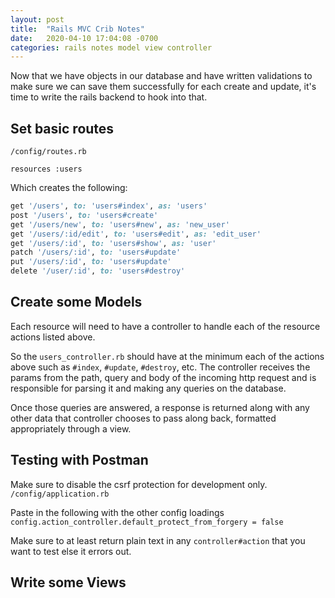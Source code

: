 ```yaml
---
layout: post
title:  "Rails MVC Crib Notes"
date:   2020-04-10 17:04:08 -0700
categories: rails notes model view controller
---
```


Now that we have objects in our database and have written validations to make sure we can save them successfully for each create and update, it's time to write the rails backend to hook into that.

## Set basic routes

`/config/routes.rb`

`resources :users`

Which creates the following:

```ruby
get '/users', to: 'users#index', as: 'users'
post '/users', to: 'users#create'
get '/users/new', to: 'users#new', as: 'new_user'
get '/users/:id/edit', to: 'users#edit', as: 'edit_user'
get '/users/:id', to: 'users#show', as: 'user'
patch '/users/:id', to: 'users#update'
put '/users/:id', to: 'users#update'
delete '/user/:id', to: 'users#destroy'
```

## Create some Models

Each resource will need to have a controller to handle each of the resource actions listed above.

So the `users_controller.rb` should have at the minimum each of the actions above such as `#index`, `#update`, `#destroy`, etc. The controller receives the params from the path, query and body of the incoming http request and is responsible for parsing it and making any queries on the database.

Once those queries are answered, a response is returned along with any other data that controller chooses to pass along back, formatted appropriately through a view.

## Testing with Postman

Make sure to disable the csrf protection for development only.
`/config/application.rb`

Paste in the following with the other config loadings
`config.action_controller.default_protect_from_forgery = false`

Make sure to at least return plain text in any `controller#action` that you want to test else it errors out.

## Write some Views
